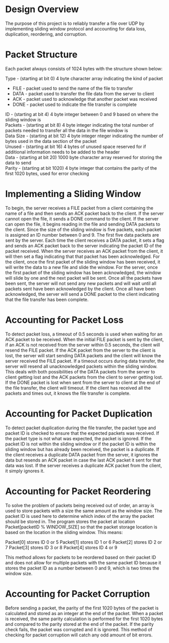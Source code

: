 # Design Overview

The purpose of this project is to reliably transfer a file over UDP by implementing sliding window protocol and accounting for data loss, duplication, reordering, and corruption.

# Packet Structure
Each packet always consists of 1024 bytes with the structure shown below:<br>

Type - (starting at bit 0) 4 byte character array indicating the kind of packet<br>
  * FILE - packet used to send the name of the file to transfer<br>
  * DATA - packet used to transfer the file data from the server to client<br>
  * ACK - packet used to acknowledge that another packet was received<br>
  * DONE - packet used to indicate the file transfer is complete<br>

ID - (starting at bit 4) 4 byte integer between 0 and 9 based on where the sliding window is<br>
Packets - (starting at bit 8) 4 byte integer indicating the total number of packets needed to transfer all the data in the file window is<br>
Data Size - (starting at bit 12) 4 byte integer nteger indicating the number of bytes used in the data section of the packet<br>
Unused - (starting at bit 16) 4 bytes of unused space reserved for if additional information needs to be added to the header<br>
Data - (starting at bit 20) 1000 byte character array reserved for storing the data to send<br>
Parity - (starting at bit 1020) 4 byte integer that contains the parity of the first 1020 bytes, used for error checking<br>

# Implementing a Sliding Window
To begin, the server receives a FILE packet from a client containing the name of a file and then sends an ACK packet back to the client. If the server cannot open the file, it sends a DONE command to the client. If the server can open the file, it begins reading in the file and sending DATA packets to the client. Since the size of the sliding window is five packets, each packet is assigned an ID number between 0 and 9. The first five data packets are sent by the server. Each time the client receives a DATA packet, it sets a flag and sends an ACK packet back to the server indicating the packet ID of the packet received. When the server receives an ACK packet from the client, it will then set a flag indicating that that packet has been acknowledged. For the client, once the first packet of the sliding window has been received, it will write the data to a new file and slide the window. For the server, once the first packet of the sliding window has been acknowledged, the window will slide by one and the next packet will be sent. Once all the packets have been sent, the server will not send any new packets and will wait until all packets sent have been acknowledged by the client. Once all have been acknowledged, the server will send a DONE packet to the client indicating that the file transfer has been complete.

# Accounting for Packet Loss
To detect packet loss, a timeout of 0.5 seconds is used when waiting for an ACK packet to be received. When the initial FILE packet is sent by the client, if an ACK is not received from the server within 0.5 seconds, the client will resend the FILE packet. If the ACK packet from the server to the client is lost, the server will start sending DATA packets and the client will know the server received the FILE packet. If a timeout occurs during data transfer, the server will resend all unacknowledged packets within the sliding window. This deals with both possibilities of the DATA packets from the server to client getting lost and the ACK packets from the client to server getting lost. If the DONE packet is lost when sent from the server to client at the end of the file transfer, the client will timeout. If the client has received all the packets and times out, it knows the file transfer is complete.

# Accounting for Packet Duplication
To detect packet duplication during the file transfer, the packet type and packet ID is checked to ensure that the expected packets was received. If the packet type is not what was expected, the packet is ignored. If the packet ID is not within the sliding window or if the packet ID is within the sliding window but has already been received, the packet is a duplicate. If the client receives a duplicate DATA packet from the server, it ignores the data but resends an ACK packet in case the last ACK packet it sent for that data was lost. If the server receives a duplicate ACK packet from the client, it simply ignores it.  

# Accounting for Packet Reordering
To solve the problem of packets being received out of order, an array is used to store packets with a size the same amount as the window size. The packet ID is used here to determine which index of the array the packet should be stored in. The program stores the packet at location Packet[packetID % WINDOW_SIZE] so that the packet storage location is based on the location in the sliding window. This means: 

Packet[0] stores ID 0 or 5
Packet[1] stores ID 1 or 6
Packet[2] stores ID 2 or 7
Packet[3] stores ID 3 or 8
Packet[4] stores ID 4 or 9

This method allows for packets to be reordered based on their packet ID and does not allow for multiple packets with the same packet ID because it stores the packet ID as a number between 0 and 9, which is two times the window size.

# Accounting for Packet Corruption
Before sending a packet, the parity of the first 1020 bytes of the packet is calculated and stored as an integer at the end of the packet. When a packet is received, the same parity calculation is performed for the first 1020 bytes and compared to the parity stored at the end of the packet. If the parity check fails, the packet was corrupted and it is ignored. This method of checking for packet corruption will catch any odd amount of bit errors.
